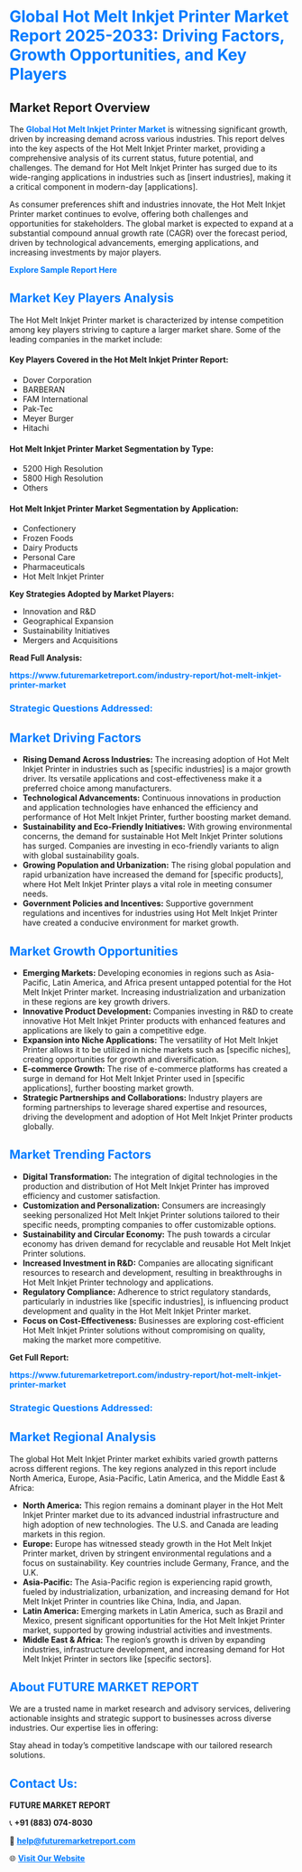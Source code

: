 <h1 style="color: #007BFF;">Global Hot Melt Inkjet Printer Market Report 2025-2033: Driving Factors, Growth Opportunities, and Key Players</h1>

<section id="overview">
<h2>Market Report Overview</h2>
<p>The <a href="https://www.futuremarketreport.com/industry-report/hot-melt-inkjet-printer-market" style="color: #007BFF; text-decoration: none;"><strong>Global Hot Melt Inkjet Printer Market</strong></a> is witnessing significant growth, driven by increasing demand across various industries. This report delves into the key aspects of the Hot Melt Inkjet Printer market, providing a comprehensive analysis of its current status, future potential, and challenges. The demand for Hot Melt Inkjet Printer has surged due to its wide-ranging applications in industries such as [insert industries], making it a critical component in modern-day [applications].</p>
<p>As consumer preferences shift and industries innovate, the Hot Melt Inkjet Printer market continues to evolve, offering both challenges and opportunities for stakeholders. The global market is expected to expand at a substantial compound annual growth rate (CAGR) over the forecast period, driven by technological advancements, emerging applications, and increasing investments by major players.</p>
</section>

<section id="overview">
<p><a href="https://www.futuremarketreport.com/request-sample/reportId=127958" style="color: #007BFF; text-decoration: none;"><strong>Explore Sample Report Here</strong></a></p>
</section>

<section id="key-players">
<h2 style="color: #007BFF;">Market Key Players Analysis</h2>
<p>The Hot Melt Inkjet Printer market is characterized by intense competition among key players striving to capture a larger market share. Some of the leading companies in the market include:</p>
<h4>Key Players Covered in the Hot Melt Inkjet Printer Report:</h4>
<ul><li>Dover Corporation</li><li>BARBERAN</li><li>FAM International</li><li>Pak-Tec</li><li>Meyer Burger</li><li>Hitachi</li></ul>
<h4>Hot Melt Inkjet Printer Market Segmentation by Type:</h4>
<ul><li>5200 High Resolution</li><li>5800 High Resolution</li><li>Others</li></ul>

<h4>Hot Melt Inkjet Printer Market Segmentation by Application:</h4>
<ul><li>Confectionery</li><li>Frozen Foods</li><li>Dairy Products</li><li>Personal Care</li><li>Pharmaceuticals</li><li>Hot Melt Inkjet Printer</li></ul>
<p><strong>Key Strategies Adopted by Market Players:</strong></p>
<ul>
<li>Innovation and R&D</li>
<li>Geographical Expansion</li>
<li>Sustainability Initiatives</li>
<li>Mergers and Acquisitions</li>
</ul>
</section>

<section>
<p><strong>Read Full Analysis: </strong></p><a href="https://www.futuremarketreport.com/industry-report/hot-melt-inkjet-printer-market" style="color: #007BFF; text-decoration: none;"><strong>https://www.futuremarketreport.com/industry-report/hot-melt-inkjet-printer-market</strong></a>
<h3 style="color: #007BFF;">Strategic Questions Addressed:</h3>
</section>

<section id="driving-factors">
<h2 style="color: #007BFF;">Market Driving Factors</h2>
<ul>
<li><strong>Rising Demand Across Industries:</strong> The increasing adoption of Hot Melt Inkjet Printer in industries such as [specific industries] is a major growth driver. Its versatile applications and cost-effectiveness make it a preferred choice among manufacturers.</li>
<li><strong>Technological Advancements:</strong> Continuous innovations in production and application technologies have enhanced the efficiency and performance of Hot Melt Inkjet Printer, further boosting market demand.</li>
<li><strong>Sustainability and Eco-Friendly Initiatives:</strong> With growing environmental concerns, the demand for sustainable Hot Melt Inkjet Printer solutions has surged. Companies are investing in eco-friendly variants to align with global sustainability goals.</li>
<li><strong>Growing Population and Urbanization:</strong> The rising global population and rapid urbanization have increased the demand for [specific products], where Hot Melt Inkjet Printer plays a vital role in meeting consumer needs.</li>
<li><strong>Government Policies and Incentives:</strong> Supportive government regulations and incentives for industries using Hot Melt Inkjet Printer have created a conducive environment for market growth.</li>
</ul>
</section>

<section id="growth-opportunities">
<h2 style="color: #007BFF;">Market Growth Opportunities</h2>
<ul>
<li><strong>Emerging Markets:</strong> Developing economies in regions such as Asia-Pacific, Latin America, and Africa present untapped potential for the Hot Melt Inkjet Printer market. Increasing industrialization and urbanization in these regions are key growth drivers.</li>
<li><strong>Innovative Product Development:</strong> Companies investing in R&D to create innovative Hot Melt Inkjet Printer products with enhanced features and applications are likely to gain a competitive edge.</li>
<li><strong>Expansion into Niche Applications:</strong> The versatility of Hot Melt Inkjet Printer allows it to be utilized in niche markets such as [specific niches], creating opportunities for growth and diversification.</li>
<li><strong>E-commerce Growth:</strong> The rise of e-commerce platforms has created a surge in demand for Hot Melt Inkjet Printer used in [specific applications], further boosting market growth.</li>
<li><strong>Strategic Partnerships and Collaborations:</strong> Industry players are forming partnerships to leverage shared expertise and resources, driving the development and adoption of Hot Melt Inkjet Printer products globally.</li>
</ul>
</section>

<section id="trending-factors">
<h2 style="color: #007BFF;">Market Trending Factors</h2>
<ul>
<li><strong>Digital Transformation:</strong> The integration of digital technologies in the production and distribution of Hot Melt Inkjet Printer has improved efficiency and customer satisfaction.</li>
<li><strong>Customization and Personalization:</strong> Consumers are increasingly seeking personalized Hot Melt Inkjet Printer solutions tailored to their specific needs, prompting companies to offer customizable options.</li>
<li><strong>Sustainability and Circular Economy:</strong> The push towards a circular economy has driven demand for recyclable and reusable Hot Melt Inkjet Printer solutions.</li>
<li><strong>Increased Investment in R&D:</strong> Companies are allocating significant resources to research and development, resulting in breakthroughs in Hot Melt Inkjet Printer technology and applications.</li>
<li><strong>Regulatory Compliance:</strong> Adherence to strict regulatory standards, particularly in industries like [specific industries], is influencing product development and quality in the Hot Melt Inkjet Printer market.</li>
<li><strong>Focus on Cost-Effectiveness:</strong> Businesses are exploring cost-efficient Hot Melt Inkjet Printer solutions without compromising on quality, making the market more competitive.</li>
</ul>
</section>

<section>
<p><strong>Get Full Report: </strong></p><a href="https://www.futuremarketreport.com/industry-report/hot-melt-inkjet-printer-market" style="color: #007BFF; text-decoration: none;"><strong>https://www.futuremarketreport.com/industry-report/hot-melt-inkjet-printer-market</strong></a>
<h3 style="color: #007BFF;">Strategic Questions Addressed:</h3>
</section>


<section id="regional-analysis">
<h2 style="color: #007BFF;">Market Regional Analysis</h2>
<p>The global Hot Melt Inkjet Printer market exhibits varied growth patterns across different regions. The key regions analyzed in this report include North America, Europe, Asia-Pacific, Latin America, and the Middle East & Africa:</p>
<ul>
<li><strong>North America:</strong> This region remains a dominant player in the Hot Melt Inkjet Printer market due to its advanced industrial infrastructure and high adoption of new technologies. The U.S. and Canada are leading markets in this region.</li>
<li><strong>Europe:</strong> Europe has witnessed steady growth in the Hot Melt Inkjet Printer market, driven by stringent environmental regulations and a focus on sustainability. Key countries include Germany, France, and the U.K.</li>
<li><strong>Asia-Pacific:</strong> The Asia-Pacific region is experiencing rapid growth, fueled by industrialization, urbanization, and increasing demand for Hot Melt Inkjet Printer in countries like China, India, and Japan.</li>
<li><strong>Latin America:</strong> Emerging markets in Latin America, such as Brazil and Mexico, present significant opportunities for the Hot Melt Inkjet Printer market, supported by growing industrial activities and investments.</li>
<li><strong>Middle East & Africa:</strong> The region’s growth is driven by expanding industries, infrastructure development, and increasing demand for Hot Melt Inkjet Printer in sectors like [specific sectors].</li>
</ul>
</section>

<footer>
<h2 style="color: #007BFF;">About FUTURE MARKET REPORT</h2>
<p>We are a trusted name in market research and advisory services, delivering actionable insights and strategic support to businesses across diverse industries. Our expertise lies in offering:</p>

<p>Stay ahead in today’s competitive landscape with our tailored research solutions.</p>

<h2 style="color: #007BFF;">Contact Us:</h2>
<p><strong>FUTURE MARKET REPORT</strong></p>
<p>📞 <strong>+91 (883) 074-8030</strong></p>
<p>📧 <strong><a href="mailto:help@futuremarketreport.com" style="color: #007BFF;">help@futuremarketreport.com</a></strong></p>
<p>🌐 <strong><a href="https://www.futuremarketreport.com/" style="color: #007BFF;">Visit Our Website</a></strong></p>
</footer>